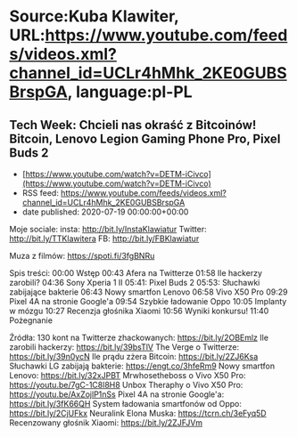 # Source:Kuba Klawiter, URL:https://www.youtube.com/feeds/videos.xml?channel_id=UCLr4hMhk_2KE0GUBSBrspGA, language:pl-PL

## Tech Week: Chcieli nas okraść z Bitcoinów! Bitcoin, Lenovo Legion Gaming Phone Pro, Pixel Buds 2
 - [https://www.youtube.com/watch?v=DETM-iCivco](https://www.youtube.com/watch?v=DETM-iCivco)
 - RSS feed: https://www.youtube.com/feeds/videos.xml?channel_id=UCLr4hMhk_2KE0GUBSBrspGA
 - date published: 2020-07-19 00:00:00+00:00

Moje sociale:
insta: http://bit.ly/InstaKlawiatur 
Twitter: http://bit.ly/TTKlawitera
FB: http://bit.ly/FBKlawiatur

Muza z filmów: https://spoti.fi/3fgBNRu

Spis treści:
00:00 Wstęp
00:43 Afera na Twitterze
01:58 Ile hackerzy zarobili?
04:36 Sony Xperia 1 II
05:41: Pixel Buds 2
05:53: Słuchawki zabijające bakterie
06:43 Nowy smartfon Lenovo
06:58 Vivo X50 Pro
09:29 Pixel 4A na stronie Google'a
09:54 Szybkie ładowanie Oppo
10:05 Implanty w mózgu
10:27 Recenzja głośnika Xiaomi
10:56 Wyniki konkursu!
11:40 Pożegnanie

Źródła:
130 kont na Twitterze zhackowanych: https://bit.ly/2OBEmlz
Ile zarobili hackerzy: https://bit.ly/39bsTlV
The Verge o Twitterze: https://bit.ly/39n0ycN
Ile prądu zżera Bitcoin: https://bit.ly/2ZJ6Ksa
Słuchawki LG zabijają bakterie: https://engt.co/3hfeRm9
Nowy smartfon Lenovo: https://bit.ly/32xJPBT
Mrwhosetheboss o Vivo X50 Pro: https://youtu.be/7gC-1C8l8H8
Unbox Theraphy o Vivo X50 Pro: https://youtu.be/AxZojlP1nSs
Pixel 4A na stronie Google'a: https://bit.ly/3fK66QH
System ładowania smartfonów od Oppo: https://bit.ly/2CjUFkx
Neuralink Elona Muska: https://tcrn.ch/3eFyq5D
Recenzowany głośnik Xiaomi: https://bit.ly/2ZJFJVm

